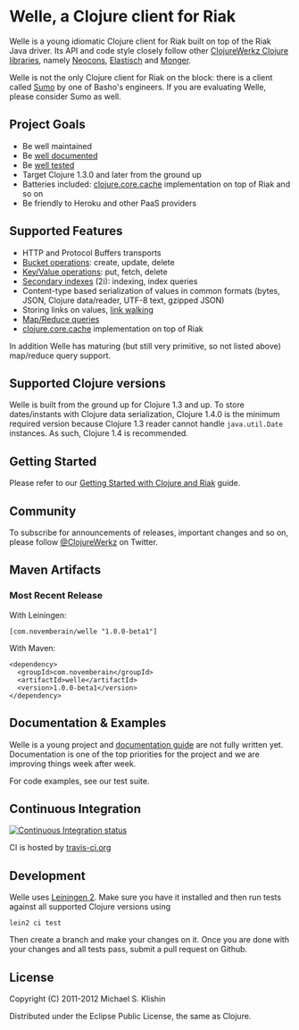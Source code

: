 # Welle, a Clojure client for Riak

Welle is a young idiomatic Clojure client for Riak built on top of the Riak Java driver.
Its API and code style closely follow other [ClojureWerkz Clojure libraries](http://clojurewerkz.org), namely [Neocons](https://github.com/michaelklishin/neocons), [Elastisch](https://github.com/clojurewerkz/elastisch)
and [Monger](https://github.com/michaelklishin/monger).

Welle is not the only Clojure client for Riak on the block: there is a client called [Sumo](https://github.com/reiddraper/sumo)
by one of Basho's engineers. If you are evaluating Welle, please consider Sumo as well.


## Project Goals

 * Be well maintained
 * Be [well documented](http://clojureriak.info)
 * Be [well tested](https://github.com/michaelklishin/welle/tree/master/test/clojurewerkz/welle/test)
 * Target Clojure 1.3.0 and later from the ground up
 * Batteries included: [clojure.core.cache](http://github.com/clojure/core.cache) implementation on top of Riak and so on
 * Be friendly to Heroku and other PaaS providers


## Supported Features

 * HTTP and Protocol Buffers transports
 * [Bucket operations](http://wiki.basho.com/Buckets.html): create, update, delete
 * [Key/Value operations](http://wiki.basho.com/Keys-and-Objects.html): put, fetch, delete
 * [Secondary indexes](http://wiki.basho.com/Secondary-Indexes.html) (2i): indexing, index queries
 * Content-type based serialization of values in common formats (bytes, JSON, Clojure data/reader, UTF-8 text, gzipped JSON)
 * Storing links on values, [link walking](http://wiki.basho.com/Links-and-Link-Walking.html)
 * [Map/Reduce queries](http://wiki.basho.com/MapReduce.html)
 * [clojure.core.cache](https://github.com/clojure/core.cache) implementation on top of Riak

In addition Welle has maturing (but still very primitive, so not listed above) map/reduce query support.


## Supported Clojure versions

Welle is built from the ground up for Clojure 1.3 and up. To store dates/instants with Clojure data serialization, Clojure 1.4.0
is the minimum required version because Clojure 1.3 reader cannot handle `java.util.Date` instances. As such, Clojure 1.4 is
recommended.


## Getting Started

Please refer to our [Getting Started with Clojure and Riak](http://clojureriak.info/articles/getting_started.html) guide.


## Community

To subscribe for announcements of releases, important changes and so on, please follow
[@ClojureWerkz](https://twitter.com/#!/clojurewerkz) on Twitter.



## Maven Artifacts

### Most Recent Release

With Leiningen:

    [com.novemberain/welle "1.0.0-beta1"]


With Maven:

    <dependency>
      <groupId>com.novemberain</groupId>
      <artifactId>welle</artifactId>
      <version>1.0.0-beta1</version>
    </dependency>


## Documentation & Examples

Welle is a young project and [documentation guide](http://clojureriak.info) are not fully written yet. Documentation is one
of the top priorities for the project and we are improving things week after week.

For code examples, see our test suite.



## Continuous Integration

[![Continuous Integration status](https://secure.travis-ci.org/michaelklishin/welle.png)](http://travis-ci.org/michaelklishin/welle)

CI is hosted by [travis-ci.org](http://travis-ci.org)


## Development

Welle uses [Leiningen 2](https://github.com/technomancy/leiningen/blob/master/doc/TUTORIAL.md). Make
sure you have it installed and then run tests against all supported Clojure versions using

    lein2 ci test

Then create a branch and make your changes on it. Once you are done with your changes and all
tests pass, submit a pull request on Github.


## License

Copyright (C) 2011-2012 Michael S. Klishin

Distributed under the Eclipse Public License, the same as Clojure.
